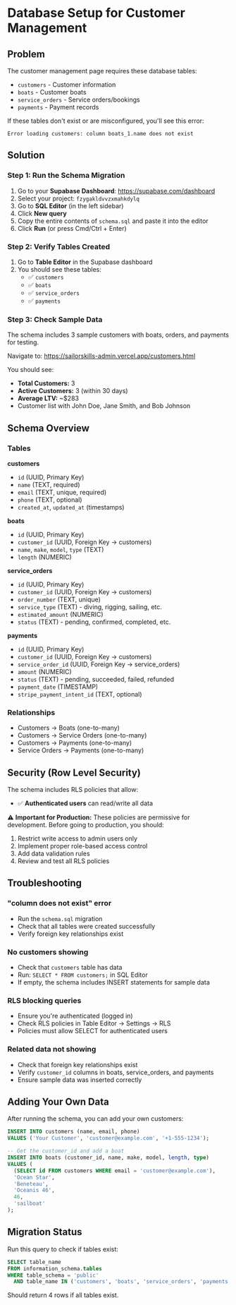 # Database Setup for Customer Management

## Problem
The customer management page requires these database tables:
- `customers` - Customer information
- `boats` - Customer boats
- `service_orders` - Service orders/bookings
- `payments` - Payment records

If these tables don't exist or are misconfigured, you'll see this error:
```
Error loading customers: column boats_1.name does not exist
```

## Solution

### Step 1: Run the Schema Migration

1. Go to your **Supabase Dashboard**: https://supabase.com/dashboard
2. Select your project: `fzygakldvvzxmahkdylq`
3. Go to **SQL Editor** (in the left sidebar)
4. Click **New query**
5. Copy the entire contents of `schema.sql` and paste it into the editor
6. Click **Run** (or press Cmd/Ctrl + Enter)

### Step 2: Verify Tables Created

1. Go to **Table Editor** in the Supabase dashboard
2. You should see these tables:
   - ✅ `customers`
   - ✅ `boats`
   - ✅ `service_orders`
   - ✅ `payments`

### Step 3: Check Sample Data

The schema includes 3 sample customers with boats, orders, and payments for testing.

Navigate to: https://sailorskills-admin.vercel.app/customers.html

You should see:
- **Total Customers:** 3
- **Active Customers:** 3 (within 30 days)
- **Average LTV:** ~$283
- Customer list with John Doe, Jane Smith, and Bob Johnson

## Schema Overview

### Tables

**customers**
- `id` (UUID, Primary Key)
- `name` (TEXT, required)
- `email` (TEXT, unique, required)
- `phone` (TEXT, optional)
- `created_at`, `updated_at` (timestamps)

**boats**
- `id` (UUID, Primary Key)
- `customer_id` (UUID, Foreign Key → customers)
- `name`, `make`, `model`, `type` (TEXT)
- `length` (NUMERIC)

**service_orders**
- `id` (UUID, Primary Key)
- `customer_id` (UUID, Foreign Key → customers)
- `order_number` (TEXT, unique)
- `service_type` (TEXT) - diving, rigging, sailing, etc.
- `estimated_amount` (NUMERIC)
- `status` (TEXT) - pending, confirmed, completed, etc.

**payments**
- `id` (UUID, Primary Key)
- `customer_id` (UUID, Foreign Key → customers)
- `service_order_id` (UUID, Foreign Key → service_orders)
- `amount` (NUMERIC)
- `status` (TEXT) - pending, succeeded, failed, refunded
- `payment_date` (TIMESTAMP)
- `stripe_payment_intent_id` (TEXT, optional)

### Relationships

- Customers → Boats (one-to-many)
- Customers → Service Orders (one-to-many)
- Customers → Payments (one-to-many)
- Service Orders → Payments (one-to-many)

## Security (Row Level Security)

The schema includes RLS policies that allow:
- ✅ **Authenticated users** can read/write all data

⚠️ **Important for Production:**
These policies are permissive for development. Before going to production, you should:
1. Restrict write access to admin users only
2. Implement proper role-based access control
3. Add data validation rules
4. Review and test all RLS policies

## Troubleshooting

### "column does not exist" error
- Run the `schema.sql` migration
- Check that all tables were created successfully
- Verify foreign key relationships exist

### No customers showing
- Check that `customers` table has data
- Run: `SELECT * FROM customers;` in SQL Editor
- If empty, the schema includes INSERT statements for sample data

### RLS blocking queries
- Ensure you're authenticated (logged in)
- Check RLS policies in Table Editor → Settings → RLS
- Policies must allow SELECT for authenticated users

### Related data not showing
- Check that foreign key relationships exist
- Verify `customer_id` columns in boats, service_orders, and payments
- Ensure sample data was inserted correctly

## Adding Your Own Data

After running the schema, you can add your own customers:

```sql
INSERT INTO customers (name, email, phone)
VALUES ('Your Customer', 'customer@example.com', '+1-555-1234');

-- Get the customer_id and add a boat
INSERT INTO boats (customer_id, name, make, model, length, type)
VALUES (
  (SELECT id FROM customers WHERE email = 'customer@example.com'),
  'Ocean Star',
  'Beneteau',
  'Oceanis 46',
  46,
  'sailboat'
);
```

## Migration Status

Run this query to check if tables exist:

```sql
SELECT table_name
FROM information_schema.tables
WHERE table_schema = 'public'
  AND table_name IN ('customers', 'boats', 'service_orders', 'payments');
```

Should return 4 rows if all tables exist.
